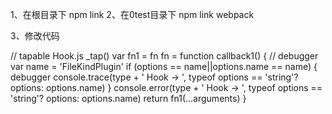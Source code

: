 1、在根目录下 npm link
2、在0test目录下 npm link webpack

3、修改代码

// tapable Hook.js _tap()
		var fn1 = fn
		fn = function callback1() {
			// debugger
			var name = 'FileKindPlugin'
			if (options ==  name||options.name == name) {
				debugger
				console.trace(type + ' Hook -> ', typeof options == 'string'? options: options.name)
			}
			console.error(type + ' Hook -> ', typeof options == 'string'? options: options.name)
			return fn1(...arguments)
		}